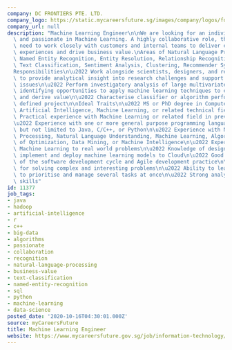 ```yaml
---
company: DC FRONTIERS PTE. LTD.
company_logo: https://static.mycareersfuture.sg/images/company/logos/fd3129f77fd736c274de8db64c5e0eab/dc-frontiers.png
company_url: null
description: "Machine Learning Engineer\n\nWe are looking for an individual with experience\
  \ and passionate in Machine Learning. A highly collaborative role, this person will\
  \ need to work closely with customers and internal teams to deliver exceptional\
  \ experiences and drive business value.\nAreas of Natural Language Processing include\
  \ Named Entity Recognition, Entity Resolution, Relationship Recognition and Resolution,\
  \ Text Classification, Sentiment Analysis, Clustering, Recommender Systems.\n\n\
  Responsibilities\n\u2022 Work alongside scientists, designers, and research engineers\
  \ to provide analytical insight into research challenges and support to operational\
  \ issues\n\u2022 Perform investigatory analysis of large multivariate datasets,\
  \ identifying opportunities to apply machine learning techniques to extract meaning\
  \ and derive value\n\u2022 Characterise classifier or algorithm performance against\
  \ defined project\n\nIdeal Traits\n\u2022 MS or PhD degree in Computer Science,\
  \ Artificial Intelligence, Machine Learning, or related technical field\n\u2022\
  \ Practical experience with Machine Learning or related field in previous roles\n\
  \u2022 Experience with one or more general purpose programming languages including\
  \ but not limited to Java, C/C++, or Python\n\u2022 Experience with Natural Language\
  \ Processing, Natural Language Understanding, Machine Learning, Algorithmic Foundations\
  \ of Optimization, Data Mining, or Machine Intelligence\n\u2022 Experience applying\
  \ Machine Learning to real world problems\n\u2022 Knowledge of design, to subsequently\
  \ implement and deploy machine learning models to Cloud\n\u2022 Good understanding\
  \ of the software development cycle and Agile development practice\n\u2022 Passion\
  \ for solving complex and interesting problems\n\u2022 Ability to learn fast, and\
  \ to prioritise and manage several tasks at once\n\u2022 Strong analytical and communications\
  \ skills"
id: 11377
job_tags:
- java
- hadoop
- artificial-intelligence
- r
- c++
- big-data
- algorithms
- passionate
- collaboration
- recognition
- natural-language-processing
- business-value
- text-classification
- named-entity-recognition
- sql
- python
- machine-learning
- data-science
posted_date: '2020-10-16T04:30:01.000Z'
source: myCareersFuture
title: Machine Learning Engineer
website: https://www.mycareersfuture.gov.sg/job/information-technology/machine-learning-engineer-dc-frontiers-094ee0ac5a40951bf92b75191358e63b
---
```

